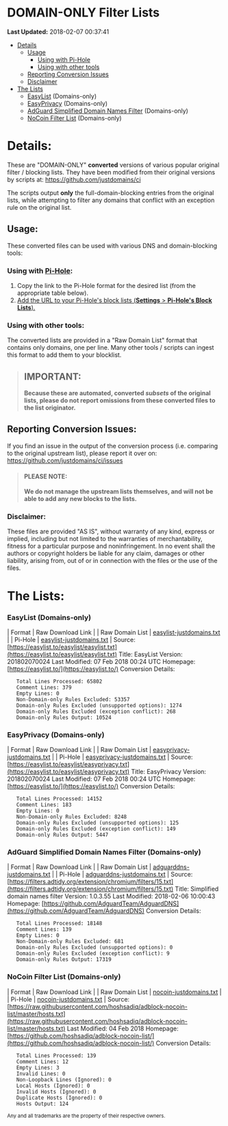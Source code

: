 # DOMAIN-ONLY Filter Lists
**Last Updated:** 2018-02-07 00:37:41

- [Details](#details)
  - [Usage](#usage)
    - [Using with Pi-Hole](#using-with-pi-hole)
    - [Using with other tools](#using-with-other-tools)
  - [Reporting Conversion Issues](#reporting-conversion-issues)
  - [Disclaimer](#disclaimer)
- [The Lists](#the-lists)
  - [EasyList](#easylist-domains-only) (Domains-only)
  - [EasyPrivacy](#easyprivacy-domains-only) (Domains-only)
  - [AdGuard Simplified Domain Names Filter](#adguard-simplified-domain-names-filter-domains-only) (Domains-only)
  - [NoCoin Filter List](#nocoin-filter-list-domains-only) (Domains-only)

# Details:
These are "DOMAIN-ONLY" **converted** versions of various popular original filter / blocking lists.
They have been modified from their original versions by scripts at: https://github.com/justdomains/ci

The scripts output **only** the full-domain-blocking entries from the original lists, while attempting to filter any domains that conflict with an exception rule on the original list.

## Usage:
These converted files can be used with various DNS and domain-blocking tools:

### Using with [Pi-Hole](https://pi-hole.net/):
1. Copy the link to the Pi-Hole format for the desired list (from the appropriate table below).
2. [Add the URL to your Pi-Hole's block lists (**Settings** > **Pi-Hole's Block Lists**).](https://github.com/pi-hole/pi-hole/wiki/Customising-Sources-for-Ad-Lists)

### Using with other tools:
The converted lists are provided in a "Raw Domain List" format that contains only domains, one per line. Many other tools / scripts can ingest this format to add them to your blocklist.

> ## IMPORTANT:
> **Because these are automated, converted _subsets_ of the original lists, please do not report omissions from these converted files to the list originator.**

## Reporting Conversion Issues:
If you find an issue in the output of the conversion process (i.e. comparing to the original upstream list), please report it over on: https://github.com/justdomains/ci/issues

> #### **PLEASE NOTE:**
> **We do not manage the upstream lists themselves, and will not be able to add any new blocks to the lists.**

### Disclaimer:
These files are provided "AS IS", without warranty of any kind, express or implied, including but not limited to the warranties of merchantability, fitness for a particular purpose and noninfringement. In no event shall the authors or copyright holders be liable for any claim, damages or other liability, arising from, out of or in connection with the files or the use of the files.

# The Lists:

### EasyList (Domains-only)
| Format | Raw Download Link |
| Raw Domain List | [easylist-justdomains.txt](https://raw.githubusercontent.com/justdomains/blocklists/master/lists/easylist-justdomains.txt) |
| Pi-Hole | [easylist-justdomains.txt](https://raw.githubusercontent.com/justdomains/blocklists/master/lists/easylist-justdomains.txt) |
Source: [https://easylist.to/easylist/easylist.txt](https://easylist.to/easylist/easylist.txt)
   Title: EasyList
   Version: 201802070024
   Last Modified: 07 Feb 2018 00:24 UTC
   Homepage: [https://easylist.to/](https://easylist.to/)
Conversion Details:
```
   Total Lines Processed: 65802
   Comment Lines: 379
   Empty Lines: 0
   Non-Domain-only Rules Excluded: 53357
   Domain-only Rules Excluded (unsupported options): 1274
   Domain-only Rules Excluded (exception conflict): 268
   Domain-only Rules Output: 10524
```

### EasyPrivacy (Domains-only)
| Format | Raw Download Link |
| Raw Domain List | [easyprivacy-justdomains.txt](https://raw.githubusercontent.com/justdomains/blocklists/master/lists/easyprivacy-justdomains.txt) |
| Pi-Hole | [easyprivacy-justdomains.txt](https://raw.githubusercontent.com/justdomains/blocklists/master/lists/easyprivacy-justdomains.txt) |
Source: [https://easylist.to/easylist/easyprivacy.txt](https://easylist.to/easylist/easyprivacy.txt)
   Title: EasyPrivacy
   Version: 201802070024
   Last Modified: 07 Feb 2018 00:24 UTC
   Homepage: [https://easylist.to/](https://easylist.to/)
Conversion Details:
```
   Total Lines Processed: 14152
   Comment Lines: 183
   Empty Lines: 0
   Non-Domain-only Rules Excluded: 8248
   Domain-only Rules Excluded (unsupported options): 125
   Domain-only Rules Excluded (exception conflict): 149
   Domain-only Rules Output: 5447
```

### AdGuard Simplified Domain Names Filter (Domains-only)
| Format | Raw Download Link |
| Raw Domain List | [adguarddns-justdomains.txt](https://raw.githubusercontent.com/justdomains/blocklists/master/lists/adguarddns-justdomains.txt) |
| Pi-Hole | [adguarddns-justdomains.txt](https://raw.githubusercontent.com/justdomains/blocklists/master/lists/adguarddns-justdomains.txt) |
Source: [https://filters.adtidy.org/extension/chromium/filters/15.txt](https://filters.adtidy.org/extension/chromium/filters/15.txt)
   Title: Simplified domain names filter
   Version: 1.0.3.55
   Last Modified: 2018-02-06 10:00:43
   Homepage: [https://github.com/AdguardTeam/AdguardDNS](https://github.com/AdguardTeam/AdguardDNS)
Conversion Details:
```
   Total Lines Processed: 18148
   Comment Lines: 139
   Empty Lines: 0
   Non-Domain-only Rules Excluded: 681
   Domain-only Rules Excluded (unsupported options): 0
   Domain-only Rules Excluded (exception conflict): 9
   Domain-only Rules Output: 17319
```

### NoCoin Filter List (Domains-only)
| Format | Raw Download Link |
| Raw Domain List | [nocoin-justdomains.txt](https://raw.githubusercontent.com/justdomains/blocklists/master/lists/nocoin-justdomains.txt) |
| Pi-Hole | [nocoin-justdomains.txt](https://raw.githubusercontent.com/justdomains/blocklists/master/lists/nocoin-justdomains.txt) |
Source: [https://raw.githubusercontent.com/hoshsadiq/adblock-nocoin-list/master/hosts.txt](https://raw.githubusercontent.com/hoshsadiq/adblock-nocoin-list/master/hosts.txt)
   Last Modified: 04 Feb 2018
   Homepage: [https://github.com/hoshsadiq/adblock-nocoin-list/](https://github.com/hoshsadiq/adblock-nocoin-list/)
Conversion Details:
```
   Total Lines Processed: 139
   Comment Lines: 12
   Empty Lines: 3
   Invalid Lines: 0
   Non-Loopback Lines (Ignored): 0
   Local Hosts (Ignored): 0
   Invalid Hosts (Ignored): 0
   Duplicate Hosts (Ignored): 0
   Hosts Output: 124
```

<sup>Any and all trademarks are the property of their respective owners.</sup>
